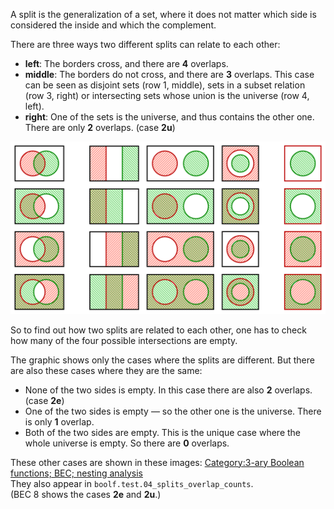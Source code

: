 A split is the generalization of a set, where it does not matter which side is considered the inside and which the complement.

There are three ways two different splits can relate to each other:

* **left**: The borders cross, and there are **4** overlaps.
* **middle**: The borders do not cross, and there are **3** overlaps.
  This case can be seen as disjoint sets (row 1, middle), sets in a subset relation (row 3, right)
  or intersecting sets whose union is the universe (row 4, left).
* **right**: One of the sets is the universe, and thus contains the other one. There are only **2** overlaps. (case **2u**)

<a href="https://commons.wikimedia.org/wiki/File:Intersections_of_two_sets_and_their_complements.svg">
  <img src="_img/splits.svg" width="700">
</a>

So to find out how two splits are related to each other, one has to check how many of the four possible intersections are empty.

The graphic shows only the cases where the splits are different. But there are also these cases where they are the same:

* None of the two sides is empty. In this case there are also **2** overlaps. (case **2e**)
* One of the two sides is empty — so the other one is the universe. There is only **1** overlap.
* Both of the two sides are empty. This is the unique case where the whole universe is empty. So there are **0** overlaps.

These other cases are shown in these images:
[Category:3-ary Boolean functions; BEC; nesting analysis](https://commons.wikimedia.org/wiki/Category:3-ary_Boolean_functions;_BEC;_nesting_analysis)
<br>
They also appear in `boolf.test.04_splits_overlap_counts`.<br>
(BEC 8 shows the cases **2e** and **2u**.)
